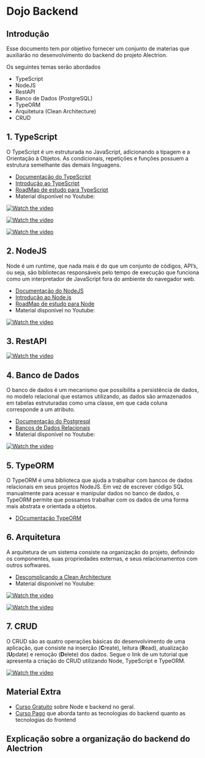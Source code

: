 # Dojo Backend

## Introdução

Esse documento tem por objetivo fornecer um conjunto de materias que auxiliarão no desenvolvimento do backend do projeto Alectrion.

Os seguintes temas serão abordados

- TypeScript
- NodeJS
- RestAPI
- Banco de Dados (PostgreSQL)
- TypeORM
- Arquitetura (Clean Architecture)
- CRUD

## 1. TypeScript

O TypeScript é um estruturada no JavaScript, adicionando a tipagem e a Orientação à Objetos. As condicionais, repetições e funções possuem a estrutura semelhante das demais linguagens.

- [Documentação do TypeScript](https://www.typescriptlang.org/docs/handbook/typescript-from-scratch.html)
- [Introdução ao TypeScript](https://www.devmedia.com.br/introducao-ao-typescript/36729)
- [RoadMap de estudo para TypeScript](https://roadmap.sh/typescript)
- Material disponível no Youtube:

[![Watch the video](https://img.youtube.com/vi/67ki0t_VWc0/maxresdefault.jpg)](https://www.youtube.com/playlist?list=PL62G310vn6nGg5OzjxE8FbYDzCs_UqrUs)

[![Watch the video](https://img.youtube.com/vi/30LWjhZzg50/maxresdefault.jpg)](https://www.youtube.com/watch?v=30LWjhZzg50)

[![Watch the video](https://img.youtube.com/vi/gp5H0Vw39yw/maxresdefault.jpg)](https://www.youtube.com/watch?v=gp5H0Vw39yw)

## 2. NodeJS

Node é um runtime, que nada mais é do que um conjunto de códigos, API’s, ou seja, são bibliotecas responsáveis pelo tempo de execução que funciona como um interpretador de JavaScript fora do ambiente do navegador web.

- [Documentação do NodeJS](https://nodejs.org/pt-br/docs)
- [Introdução ao Node.js](https://diegomariano.com/introducao-ao-node-js/)
- [RoadMap de estudo para Node](https://roadmap.sh/nodejs)
- Material disponível no Youtube:

[![Watch the video](https://img.youtube.com/vi/gG3pytAY2MY/maxresdefault.jpg)](https://www.youtube.com/watch?v=gG3pytAY2MY&list=PLWKjhJtqVAbmGQoa3vFjeRbRADAOC9drk&index=8)

## 3. RestAPI
[![Watch the video](https://img.youtube.com/vi/ghTrp1x_1As/maxresdefault.jpg)](https://www.youtube.com/watch?v=ghTrp1x_1As)

## 4. Banco de Dados

O banco de dados é um mecanismo que possibilita a persistência de dados, no modelo relacional que estamos utilizando, as dados são armazenados em tabelas estruturadas como uma classe, em que cada coluna corresponde a um atributo.

- [Documentação do Postgresql](https://www.postgresql.org/docs/)
- [Bancos de Dados Relacionais](https://www.devmedia.com.br/bancos-de-dados-relacionais/20401)
- Material disponível no Youtube:

[![Watch the video](https://img.youtube.com/vi/l5VXbLNYu2U/maxresdefault.jpg)](https://www.youtube.com/watch?v=l5VXbLNYu2U)


## 5. TypeORM

O TypeORM é uma biblioteca que ajuda a trabalhar com bancos de dados relacionais em seus projetos NodeJS. Em vez de escrever código SQL manualmente para acessar e manipular dados no banco de dados, o TypeORM permite que possamos trabalhar com os dados de uma forma mais abstrata e orientada a objetos.

- [DOcumentação TypeORM](https://typeorm.io/)

## 6. Arquitetura

A arquitetura de um sistema consiste na organização do projeto, definindo os componentes, suas propriedades externas, e seus relacionamentos com outros softwares.

- [Descomplicando a Clean Architecture](https://medium.com/luizalabs/descomplicando-a-clean-architecture-cf4dfc4a1ac6)
- Material disponível no Youtube:

[![Watch the video](https://img.youtube.com/vi/kYx1QC1XZSo/maxresdefault.jpg)](https://www.youtube.com/watch?v=kYx1QC1XZSo)

[![Watch the video](https://img.youtube.com/vi/7BNoxRntLYo/maxresdefault.jpg)](https://www.youtube.com/watch?v=7BNoxRntLYo)


## 7. CRUD

O CRUD são as quatro operações básicas do desenvolvimento de uma aplicação, que consiste na inserção (**C**reate), leitura (**R**ead), atualização (**U**pdate) e remoção (**D**elete) dos dados. Segue o link de um tutorial que apresenta a criação do CRUD utilizando Node, TypeScript e TypeORM.

[![Watch the video](https://img.youtube.com/vi/j8cm2C5-xn8/maxresdefault.jpg)](https://www.youtube.com/watch?v=j8cm2C5-xn8)


## Material Extra

- [Curso Gratuito](https://www.freecodecamp.org/learn/back-end-development-and-apis/#managing-packages-with-npm) sobre Node e backend no geral.
- [Curso Pago](https://www.udemy.com/course/dev-fullstack/) que aborda tanto as tecnologias do backend quanto as tecnologias do frontend

## Explicação sobre a organização do backend do Alectrion